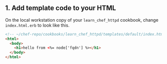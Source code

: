 ## 1. Add template code to your HTML

On the local workstation copy of your `learn_chef_httpd` cookbook, change <code class="file-path">index.html.erb</code> to look like this.

```html
<!-- ~/chef-repo/cookbooks/learn_chef_httpd/templates/default/index.html.erb -->
<html>
  <body>
    <h1>hello from <%= node['fqdn'] %></h1>
  </body>
</html>
```

